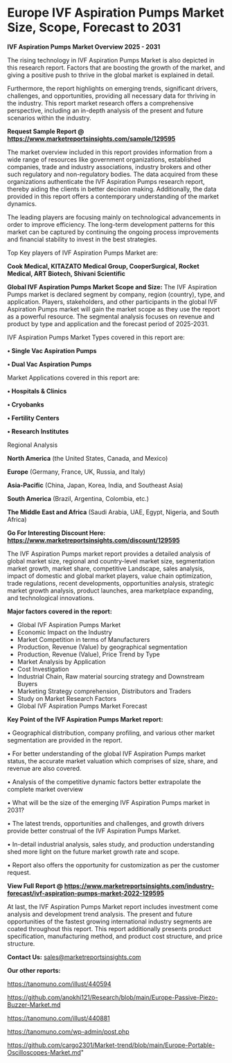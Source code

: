 # Europe IVF Aspiration Pumps Market Size, Scope, Forecast to 2031

<Strong> IVF Aspiration Pumps Market Overview 2025 - 2031</strong>

The rising technology in IVF Aspiration Pumps Market is also depicted in this research report. Factors that are boosting the growth of the market, and giving a positive push to thrive in the global market is explained in detail.

Furthermore, the report highlights on emerging trends, significant drivers, challenges, and opportunities, providing all necessary data for thriving in the industry. This report market research offers a comprehensive perspective, including an in-depth analysis of the present and future scenarios within the industry.

<strong>Request Sample Report @ <a href=https://www.marketreportsinsights.com/sample/129595>https://www.marketreportsinsights.com/sample/129595</a></strong>

The market overview included in this report provides information from a wide range of resources like government organizations, established companies, trade and industry associations, industry brokers and other such regulatory and non-regulatory bodies. The data acquired from these organizations authenticate the IVF Aspiration Pumps research report, thereby aiding the clients in better decision making. Additionally, the data provided in this report offers a contemporary understanding of the market dynamics.

The leading players are focusing mainly on technological advancements in order to improve efficiency. The long-term development patterns for this market can be captured by continuing the ongoing process improvements and financial stability to invest in the best strategies.

Top Key players of IVF Aspiration Pumps Market are:

<strong>Cook Medical, KITAZATO Medical Group, CooperSurgical, Rocket Medical, ART Biotech, Shivani Scientific</strong>

<strong><b>Global IVF Aspiration Pumps Market Scope and Size:</b></strong>
The IVF Aspiration Pumps market is declared segment by company, region (country), type, and application. Players, stakeholders, and other participants in the global IVF Aspiration Pumps market will gain the market scope as they use the report as a powerful resource. The segmental analysis focuses on revenue and product by type and application and the forecast period of 2025-2031.

IVF Aspiration Pumps Market Types covered in this report are:

<strong>• Single Vac Aspiration Pumps

• Dual Vac Aspiration Pumps</strong>

Market Applications covered in this report are:

<strong>• Hospitals & Clinics

• Cryobanks

• Fertility Centers

• Research Institutes</strong> 

Regional Analysis

<strong>North America</strong> (the United States, Canada, and Mexico)

<strong>Europe</strong> (Germany, France, UK, Russia, and Italy)

<strong>Asia-Pacific</strong> (China, Japan, Korea, India, and Southeast Asia)

<strong>South America</strong> (Brazil, Argentina, Colombia, etc.)

<strong>The Middle East and Africa</strong> (Saudi Arabia, UAE, Egypt, Nigeria, and South Africa)

<strong>Go For Interesting Discount Here: <a href=https://www.marketreportsinsights.com/discount/129595>https://www.marketreportsinsights.com/discount/129595</a></strong>

The IVF Aspiration Pumps market report provides a detailed analysis of global market size, regional and country-level market size, segmentation market growth, market share, competitive Landscape, sales analysis, impact of domestic and global market players, value chain optimization, trade regulations, recent developments, opportunities analysis, strategic market growth analysis, product launches, area marketplace expanding, and technological innovations.

<strong><b>Major factors covered in the report:</b></strong>
<ul>
  <li>Global IVF Aspiration Pumps Market </li>
  <li>Economic Impact on the Industry</li>
  <li>Market Competition in terms of Manufacturers</li>
  <li>Production, Revenue (Value) by geographical segmentation</li>
  <li>Production, Revenue (Value), Price Trend by Type</li>
  <li>Market Analysis by Application</li>
  <li>Cost Investigation</li>
  <li>Industrial Chain, Raw material sourcing strategy and Downstream Buyers</li>
  <li>Marketing Strategy comprehension, Distributors and Traders</li>
  <li>Study on Market Research Factors</li>
  <li>Global IVF Aspiration Pumps Market Forecast</li>
</ul>

<strong><b>Key Point of the IVF Aspiration Pumps Market report:</b></strong>

• Geographical distribution, company profiling, and various other market segmentation are provided in the report.

• For better understanding of the global IVF Aspiration Pumps market status, the accurate market valuation which comprises of size, share, and revenue are also covered.

• Analysis of the competitive dynamic factors better extrapolate the complete market overview

• What will be the size of the emerging IVF Aspiration Pumps market in 2031?

• The latest trends, opportunities and challenges, and growth drivers provide better construal of the IVF Aspiration Pumps Market.

• In-detail industrial analysis, sales study, and production understanding shed more light on the future market growth rate and scope.

• Report also offers the opportunity for customization as per the customer request.

<strong><b>View Full Report @ <a href=https://www.marketreportsinsights.com/industry-forecast/ivf-aspiration-pumps-market-2022-129595>https://www.marketreportsinsights.com/industry-forecast/ivf-aspiration-pumps-market-2022-129595</a></b></strong>


At last, the IVF Aspiration Pumps Market report includes investment come analysis and development trend analysis. The present and future opportunities of the fastest growing international industry segments are coated throughout this report. This report additionally presents product specification, manufacturing method, and product cost structure, and price structure.

<strong>Contact Us:</strong>
sales@marketreportsinsights.com

<strong>Our other reports:</strong>

<a href=https://tanomuno.com/illust/440594>https://tanomuno.com/illust/440594</a>

<a href=https://github.com/anokhi121/Research/blob/main/Europe-Passive-Piezo-Buzzer-Market.md>https://github.com/anokhi121/Research/blob/main/Europe-Passive-Piezo-Buzzer-Market.md</a>

<a href=https://tanomuno.com/illust/440881>https://tanomuno.com/illust/440881</a>

<a href=https://tanomuno.com/wp-admin/post.php>https://tanomuno.com/wp-admin/post.php</a>

<a href=https://github.com/cargo2301/Market-trend/blob/main/Europe-Portable-Oscilloscopes-Market.md>https://github.com/cargo2301/Market-trend/blob/main/Europe-Portable-Oscilloscopes-Market.md</a>"
